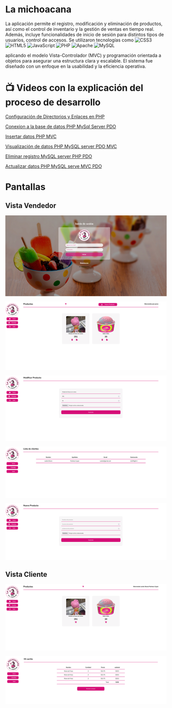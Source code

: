 # La michoacana

La aplicación permite el registro, modificación y eliminación de productos, así como el control de inventario y la gestión de ventas en tiempo real. Además, incluye funcionalidades de inicio de sesión para distintos tipos de usuarios, control de accesos.
Se utilizaron tecnologías como 
![CSS3](https://img.shields.io/badge/css3-%231572B6.svg?style=flat&logo=css3&logoColor=white) 
![HTML5](https://img.shields.io/badge/html5-%23E34F26.svg?style=flat&logo=html5&logoColor=white) 
![JavaScript](https://img.shields.io/badge/javascript-%23323330.svg?style=flat&logo=javascript&logoColor=%23F7DF1E)
![PHP](https://img.shields.io/badge/php-%23777BB4.svg?style=flat&logo=php&logoColor=white)
![Apache](https://img.shields.io/badge/apache-%23D42029.svg?style=flat&logo=apache&logoColor=white)
![MySQL](https://img.shields.io/badge/mysql-%2300000f.svg?style=flat&logo=mysql&logoColor=white)

aplicando el modelo Vista-Controlador (MVC) y programación orientada a objetos para asegurar una estructura clara y escalable. El sistema fue diseñado con un enfoque en la usabilidad y la eficiencia operativa.

# 📺 Videos con la explicación del proceso de desarrollo

[Configuración de Directorios y Enlaces en PHP](https://youtu.be/haNCMAyFWjQ)

[Conexion a la base de datos PHP MySql Server PDO](https://youtu.be/eX8R5HG8slU)

[Insertar datos PHP MVC](https://youtu.be/ny0Qf73tm-o)

[Visualización de datos PHP MySQL server PDO MVC](https://youtu.be/pIaXw_XPbA8)

[Eliminar registro MySQL server PHP PDO](https://youtu.be/nxc9uVgbzuo)

[Actualizar datos PHP MySQL serve MVC PDO](https://youtu.be/nn8M5gm27Q0)


# Pantallas
## Vista Vendedor

![inicio](capturas/1.png)

![inicio](capturas/2.png)

![inicio](capturas/3.png)

![inicio](capturas/4.png)

![inicio](capturas/5.png)

## Vista Cliente

![inicio](capturas/6.png)

![inicio](capturas/7.png)
